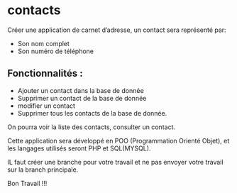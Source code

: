 # contacts
Créer une application de carnet d’adresse, un contact sera représenté par:
- Son nom complet
- Son numéro de téléphone

## Fonctionnalités : 
- Ajouter un contact dans la base de donnée
- Supprimer un contact de la base de donnée
- modifier un contact
- Supprimer tous les contacts de la base de donnée.

On pourra voir la liste des contacts, consulter un contact.

Cette application sera développé en POO (Programmation Orienté Objet), et les langages utilisés seront PHP et SQL(MYSQL).

IL faut créer une branche pour votre travail et ne pas envoyer votre travail sur la branch principale.

Bon Travail !!!
